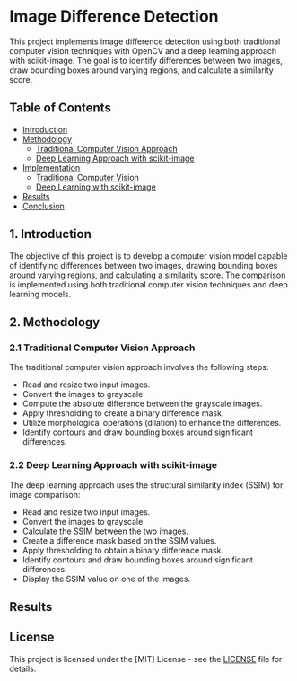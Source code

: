 # Image Difference Detection

This project implements image difference detection using both traditional computer vision techniques with OpenCV and a deep learning approach with scikit-image. The goal is to identify differences between two images, draw bounding boxes around varying regions, and calculate a similarity score.

## Table of Contents

- [Introduction](#1-introduction)
- [Methodology](#2-methodology)
  - [Traditional Computer Vision Approach](#21-traditional-computer-vision-approach)
  - [Deep Learning Approach with scikit-image](#22-deep-learning-approach-with-scikit-image)
- [Implementation](#3-implementation)
  - [Traditional Computer Vision](#31-traditional-computer-vision)
  - [Deep Learning with scikit-image](#32-deep-learning-with-scikit-image)
- [Results](#4-results)
- [Conclusion](#5-conclusion)

## 1. Introduction

The objective of this project is to develop a computer vision model capable of identifying differences between two images, drawing bounding boxes around varying regions, and calculating a similarity score. The comparison is implemented using both traditional computer vision techniques and deep learning models.

## 2. Methodology

### 2.1 Traditional Computer Vision Approach

The traditional computer vision approach involves the following steps:
- Read and resize two input images.
- Convert the images to grayscale.
- Compute the absolute difference between the grayscale images.
- Apply thresholding to create a binary difference mask.
- Utilize morphological operations (dilation) to enhance the differences.
- Identify contours and draw bounding boxes around significant differences.

### 2.2 Deep Learning Approach with scikit-image

The deep learning approach uses the structural similarity index (SSIM) for image comparison:
- Read and resize two input images.
- Convert the images to grayscale.
- Calculate the SSIM between the two images.
- Create a difference mask based on the SSIM values.
- Apply thresholding to obtain a binary difference mask.
- Identify contours and draw bounding boxes around significant differences.
- Display the SSIM value on one of the images.

## Results
## License
This project is licensed under the [MIT] License - see the [LICENSE](LICENSE) file for details.
